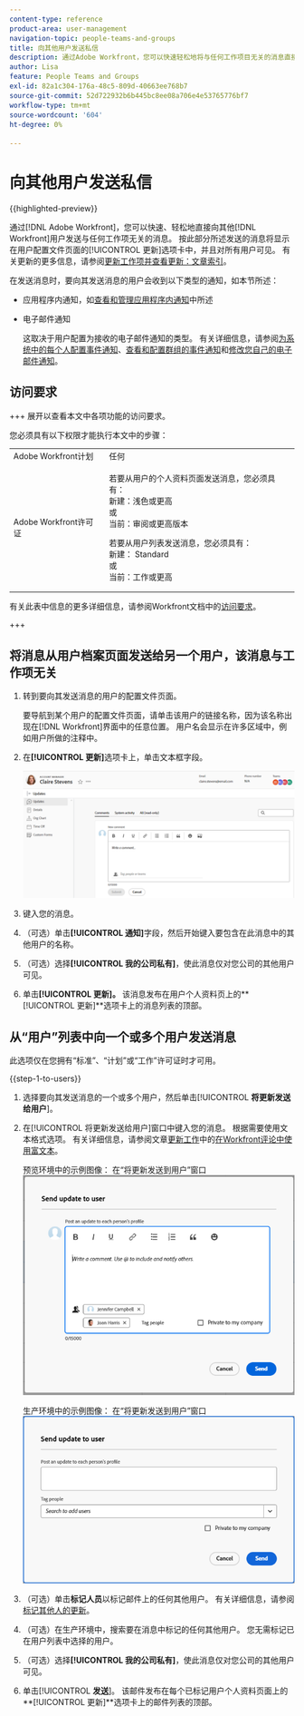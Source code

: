 ```yaml
---
content-type: reference
product-area: user-management
navigation-topic: people-teams-and-groups
title: 向其他用户发送私信
description: 通过Adobe Workfront，您可以快速轻松地将与任何工作项目无关的消息直接发送给其他Workfront用户。
author: Lisa
feature: People Teams and Groups
exl-id: 82a1c304-176a-48c5-809d-40663ee768b7
source-git-commit: 52d722932b6b445bc8ee08a706e4e53765776bf7
workflow-type: tm+mt
source-wordcount: '604'
ht-degree: 0%

---
```


# 向其他用户发送私信

{{highlighted-preview}}

通过[!DNL Adobe Workfront]，您可以快速、轻松地直接向其他[!DNL Workfront]用户发送与任何工作项无关的消息。 按此部分所述发送的消息将显示在用户配置文件页面的[!UICONTROL 更新]选项卡中，并且对所有用户可见。 有关更新的更多信息，请参阅[更新工作项并查看更新：文章索引](../../workfront-basics/updating-work-items-and-viewing-updates/update-work-items-and-view-updates.md)。

在发送消息时，要向其发送消息的用户会收到以下类型的通知，如本节所述：

* 应用程序内通知，如[查看和管理应用程序内通知](../../workfront-basics/using-notifications/view-and-manage-in-app-notifications.md)中所述
* 电子邮件通知

  这取决于用户配置为接收的电子邮件通知的类型。 有关详细信息，请参阅[为系统中的每个人配置事件通知](../../administration-and-setup/manage-workfront/emails/configure-event-notifications-for-everyone-in-the-system.md)、[查看和配置群组的事件通知](../../administration-and-setup/manage-groups/create-and-manage-groups/view-and-configure-event-notifications-group.md)和[修改您自己的电子邮件通知](../../workfront-basics/using-notifications/activate-or-deactivate-your-own-event-notifications.md)。

## 访问要求

+++ 展开以查看本文中各项功能的访问要求。

您必须具有以下权限才能执行本文中的步骤：

<table style="table-layout:auto"> 
 <col> 
 <col> 
 <tbody> 
  <tr data-mc-conditions=""> 
   <td role="rowheader">Adobe Workfront计划</td> 
   <td>任何</td> 
  </tr> 
  <tr> 
   <td role="rowheader">Adobe Workfront许可证</td> 
   <td>
   <p>若要从用户的个人资料页面发送消息，您必须具有：<br>
   新建：浅色或更高<br>
   或<br>
   当前：审阅或更高版本</p>
   <p>若要从用户列表发送消息，您必须具有：<br>
   新建： Standard<br>
   或<br>
   当前：工作或更高</p></td>
  </tr> 
 </tbody> 
</table>

有关此表中信息的更多详细信息，请参阅Workfront文档中的[访问要求](/help/quicksilver/administration-and-setup/add-users/access-levels-and-object-permissions/access-level-requirements-in-documentation.md)。

+++

## 将消息从用户档案页面发送给另一个用户，该消息与工作项无关

1. 转到要向其发送消息的用户的配置文件页面。

   要导航到某个用户的配置文件页面，请单击该用户的链接名称，因为该名称出现在[!DNL Workfront]界面中的任意位置。 用户名会显示在许多区域中，例如用户所做的注释中。

1. 在&#x200B;**[!UICONTROL 更新]**&#x200B;选项卡上，单击文本框字段。

   ![在[!UICONTROL 更新]选项卡上发送消息给用户](assets/send-message-to-user-on-updates-tab.png)

1. 键入您的消息。
1. （可选）单击&#x200B;**[!UICONTROL 通知]**&#x200B;字段，然后开始键入要包含在此消息中的其他用户的名称。

1. （可选）选择&#x200B;**[!UICONTROL 我的公司私有]**，使此消息仅对您公司的其他用户可见。

1. 单击&#x200B;**[!UICONTROL 更新]。**
该消息发布在用户个人资料页上的**[!UICONTROL 更新]**&#x200B;选项卡上的消息列表的顶部。

## 从“用户”列表中向一个或多个用户发送消息

此选项仅在您拥有“标准”、“计划”或“工作”许可证时才可用。

{{step-1-to-users}}

1. 选择要向其发送消息的一个或多个用户，然后单击&#x200B;[!UICONTROL **将更新发送给用户**]。
1. 在[!UICONTROL 将更新发送给用户]窗口中键入您的消息。 根据需要使用文本格式选项。 有关详细信息，请参阅文章[更新工作](/help/quicksilver/workfront-basics/updating-work-items-and-viewing-updates/update-work.md#use-rich-text-in-a-workfront-comment)中的[在Workfront评论中使用富文本](/help/quicksilver/workfront-basics/updating-work-items-and-viewing-updates/update-work.md)。

   <span class="preview">预览环境中的示例图像：</span>
   在“将更新发送到用户”窗口![向用户发送消息](assets/send-update-to-user-072825.png)

   生产环境中的示例图像：
   在“将更新发送到用户”窗口![向用户发送消息](assets/send-message-to-user-dialog-from-user-list.png)

1. <span class="preview">（可选）单击&#x200B;**标记人员**&#x200B;以标记邮件上的任何其他用户。 有关详细信息，请参阅[标记其他人的更新](/help/quicksilver/workfront-basics/updating-work-items-and-viewing-updates/tag-others-on-updates.md)。</span>
1. （可选）在生产环境中，搜索要在消息中标记的任何其他用户。 您无需标记已在用户列表中选择的用户。
1. （可选）选择&#x200B;**[!UICONTROL 我的公司私有]**，使此消息仅对您公司的其他用户可见。
1. 单击&#x200B;[!UICONTROL **发送**]。
该邮件发布在每个已标记用户个人资料页面上的**[!UICONTROL 更新]**&#x200B;选项卡上的邮件列表的顶部。
